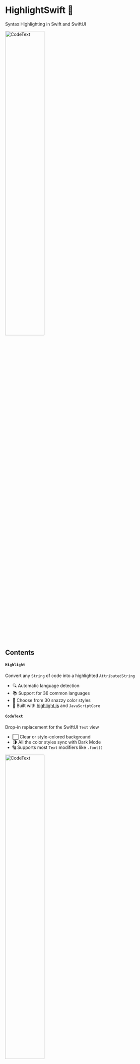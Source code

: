 # HighlightSwift 🎨

Syntax Highlighting in Swift and SwiftUI

<picture>
  <source media="(prefers-color-scheme: dark)" srcset="https://github.com/appstefan/HighlightSwift/assets/6455394/c55e9142-1c88-4b18-bb34-f454796de826">
  <source media="(prefers-color-scheme: light)" srcset="https://github.com/appstefan/HighlightSwift/assets/6455394/49b64b59-51fc-4cce-bffb-e322cb348fcc">
  <img alt="CodeText" src="https://github.com/appstefan/HighlightSwift/assets/6455394/49b64b59-51fc-4cce-bffb-e322cb348fcc" width=50% height=50%>
</picture>

## Contents

#### `Highlight`
Convert any `String` of code into a highlighted `AttributedString`
* 🔍 Automatic language detection
* 📚 Support for 36 common languages
* 🌈 Choose from 30 snazzy color styles
* 🧰 Built with [highlight.js](https://github.com/highlightjs/highlight.js) and `JavaScriptCore`

#### `CodeText`
Drop-in replacement for the SwiftUI `Text` view
* ⬜️ Clear or style-colored background
* 🌗 All the color styles sync with Dark Mode
* 🔠 Supports most `Text` modifiers like `.font()`

<picture>
  <source media="(prefers-color-scheme: dark)" srcset="https://github.com/appstefan/HighlightSwift/assets/6455394/5021a822-39f2-40bd-b1f8-2680c2382dd3">
  <source media="(prefers-color-scheme: light)" srcset="https://github.com/appstefan/HighlightSwift/assets/6455394/5ae80ec9-d121-4f20-9cad-1ee3427e8052">
  <img alt="CodeText" src="https://github.com/appstefan/HighlightSwift/assets/6455394/5ae80ec9-d121-4f20-9cad-1ee3427e8052" width=50% height=50%>
</picture>

#### `CodeCard`
Simple card view built with the `CodeText` view
* 💬 Displays detected language
* 👆 Tap for style controls, double tap to reset

<picture>
  <source media="(prefers-color-scheme: dark)" srcset="https://github.com/appstefan/HighlightSwift/assets/6455394/c785af2a-f6e4-4589-ae4d-34c4feaa8644">
  <source media="(prefers-color-scheme: light)" srcset="https://github.com/appstefan/HighlightSwift/assets/6455394/70dc2a01-1cf1-4378-9c88-49247e92e276">
  <img alt="CodeCard" src="https://github.com/appstefan/HighlightSwift/assets/6455394/70dc2a01-1cf1-4378-9c88-49247e92e276" width=50% height=50%>
</picture>

## How to use
### `CodeText`
Create a `CodeText` view with a `String` of code:
```swift
let text: String = """
    def factorial(n):
        if n == 0:
            return 1
        else:
            return n * factorial(n-1)
    """

var body: some View {
    CodeText(text)
}
```

Use a `.font()` modifier as usual to adjust the font size and/or weight.
The design will always remain `.monospaced`:
```swift
CodeText(text)
    .font(.system(.callout, weight: .semibold))
```

Use the `style:` and `showBackground:` parameters to adjust the appearance:
```swift
CodeText(text, style: .paraiso, showBackground: true)
    .font(.body)
```

The result callback includes the detected language and other details:
```swift
CodeText(text) { result in
    let text: AttributedString = result.text
    let illegal: Bool = result.illegal
    let language: String = result.language
    let relevance: Int32 = result.relevance
    let backgroundColor: Color = result.backgroundColor
}
```

##
### `CodeCard`

Create a `CodeCard` with a `String` of code:
```swift
let text: String = """
    def factorial(n):
        if n == 0:
            return 1
        else:
            return n * factorial(n-1)
    """

var body: some View {
    CodeCard(text)
}
```

Use the `textStyle:` and `style:` parameters to adjust the initial appearance:
```swift
CodeCard(text, textStyle: .caption, style: .paraiso)
```

##
### `Highlight`

Convert a `String` of code into a syntax highlighted `AttributedString`:
```swift
let text: String = """
    def factorial(n):
        if n == 0:
            return 1
        else:
            return n * factorial(n-1)
    """
    
let result = try await Highlight.code(text)
let text: AttributedString = result.text
```

The result also includes the detected language and other details:
```swift
...
let illegal: Bool = result.illegal
let language: String = result.language
let relevance: Int32 = result.relevance
let backgroundColor: Color = result.backgroundColor
```

Use the `language:` parameter to skip automatic detection:
```swift
let highlightResult = try await Highlight.code(text, language: "swift")
```

Use the `style:` parameter to choose the style and color scheme:
```swift
let highlightStyle = HighlightStyle(.solarFlare, colorScheme: .dark)
let highlightResult = try await Highlight.code(text, style: highlightStyle)
```

## Installation

### Project

1. In Xcode, go to `File` > `Add packages...`
2. Enter `https://github.com/appstefan/highlightswift` in the field and click `Add Package`

### Package

In `Package.swift` add this repository as a dependency:
```swift
dependencies: [
    .package(url: "https://github.com/appstefan/highlightswift.git", from: "1.0.0")
],
targets: [
    .target(
        name: "YourPackageName",
        dependencies: ["HighlightSwift"]
    )
]
```

## Author

Stefan, thrower_ranges.0d@icloud.com

## License

HighlightSwift is available under the MIT license. See [LICENSE.md](/LICENSE).

Highlight.js is available under the BSD license. See [LICENSE.txt](/Sources/HighlightSwift/HighlightJS/LICENSE.txt).
